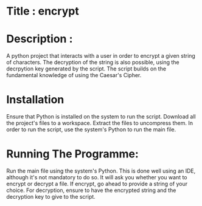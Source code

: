 # Title : encrypt

# Description : 
A python project that interacts with a user in order to encrypt a given string of characters. The decryption of the string is also possible, using the decrpytion key generated by the script. The script builds on the fundamental knowledge of using the Caesar's Cipher.

# Installation

Ensure that Python is installed on the system to run the script. Download all the project's files to a workspace. Extract the files to uncompress them. In order to run the script, use the system's Python to run the main file.

# Running The Programme:

Run the main file using the system's Python. This is done well using an IDE, although it's not mandatory to do so. It will ask you whether you want to encrypt or decrypt a file. If encrypt, go ahead to provide a string of your choice. For decryption, ensure to have the encrypted string and the decryption key to give to the script.
